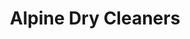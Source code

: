 ---
title: "Alpine Dry Cleaners"
url: /longview/alpine-dry-cleaners-mccann-road/
shop: Wäscherei
---